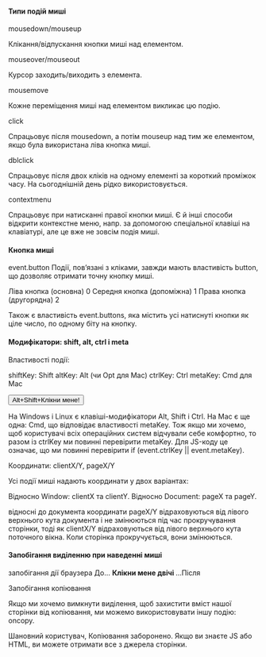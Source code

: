 #### Типи подій миші

mousedown/mouseup

Клікання/відпускання кнопки миші над елементом.

mouseover/mouseout

Курсор заходить/виходить з елемента.

mousemove

Кожне переміщення миші над елементом викликає цю подію.

click

Спрацьовує після mousedown, а потім mouseup над тим же елементом, якщо була використана ліва кнопка миші.

dblclick

Спрацьовує після двох кліків на одному елементі за короткий проміжок часу. На сьогоднішній день рідко використовується.

contextmenu

Спрацьовує при натисканні правої кнопки миші. Є й інші способи відкрити контекстне меню, напр. за допомогою спеціальної клавіші на клавіатурі, 
але це вже не зовсім подія миші.

#### Кнопка миші
event.button
Події, пов’язані з кліками, завжди мають властивість button, що дозволяє отримати точну кнопку миші.

Ліва кнопка (основна)	0
Середня кнопка (допоміжна)	1
Права кнопка (другорядна)	2

Також є властивість event.buttons, яка містить усі натиснуті кнопки як ціле число, по одному біту на кнопку.
#### Модифікатори: shift, alt, ctrl і meta


Властивості події:

shiftKey: Shift
altKey: Alt (чи Opt для Mac)
ctrlKey: Ctrl
metaKey: Cmd для Mac

<button id="button">Alt+Shift+Клікни мене!</button>

<script>
  button.onclick = function(event) {
    if (event.altKey && event.shiftKey) {
      alert('Ура!');
    }
  };
</script>

На Windows і Linux є клавіші-модифікатори Alt, Shift і Ctrl. На Mac є ще одна: Cmd, що відповідає властивості metaKey.
Тож якщо ми хочемо, щоб користувачі всіх операційних систем відчували себе комфортно, то разом із ctrlKey ми повинні перевірити metaKey.
Для JS-коду це означає, що ми повинні перевірити if (event.ctrlKey || event.metaKey).

Координати: clientX/Y, pageX/Y

Усі події миші надають координати у двох варіантах:

Відносно Window: clientX та clientY.
Відносно Document: pageX та pageY.

відносні до документа координати pageX/Y відраховуються від лівого верхнього кута документа і не змінюються під час прокручування сторінки, тоді як clientX/Y відраховуються від лівого верхнього кута поточного вікна. Коли сторінка прокручується, вони змінюються.

#### Запобігання виділенню при наведенні миші
запобігання дії браузера
До...
<b ondblclick="alert('Клік!')" onmousedown="return false">
  Клікни мене двічі
</b>
...Після

Запобігання копіювання

Якщо ми хочемо вимкнути виділення, щоб захистити вміст нашої сторінки від копіювання, ми можемо використовувати іншу подію: oncopy.

<div oncopy="alert('Копіювання заборонено!');return false">
  Шановний користувач,
  Копіювання заборонено.
  Якщо ви знаєте JS або HTML, ви можете отримати все з джерела сторінки.
</div>